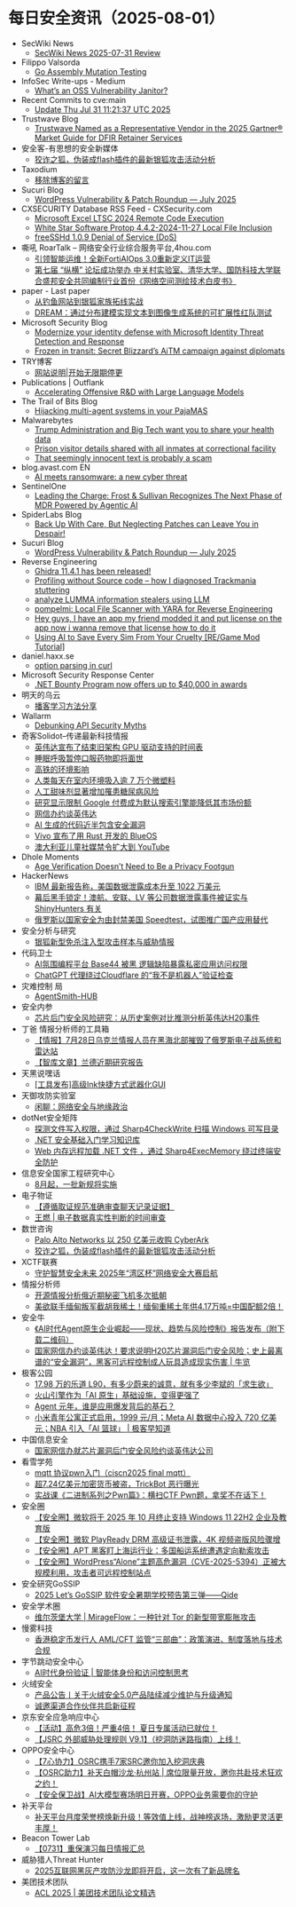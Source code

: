 # 每日安全资讯（2025-08-01）

- SecWiki News
  - [SecWiki News 2025-07-31 Review](http://www.sec-wiki.com/?2025-07-31)
- Filippo Valsorda
  - [Go Assembly Mutation Testing](https://words.filippo.io/assembly-mutation/)
- InfoSec Write-ups - Medium
  - [What’s an OSS Vulnerability Janitor?](https://infosecwriteups.com/what-is-a-oss-vulnerability-janitor-b7ab176bdd3f?source=rss----7b722bfd1b8d---4)
- Recent Commits to cve:main
  - [Update Thu Jul 31 11:21:37 UTC 2025](https://github.com/trickest/cve/commit/f5f420ebeef2f2c687b1161f0ad8faf8378ce3b6)
- Trustwave Blog
  - [Trustwave Named as a Representative Vendor in the 2025 Gartner® Market Guide for DFIR Retainer Services](https://www.trustwave.com/en-us/resources/blogs/trustwave-blog/trustwave-named-as-a-representative-vendor-in-the-2025-gartner-market-guide-for-digital-forensics-and-incident-response-retainer-services/)
- 安全客-有思想的安全新媒体
  - [狡诈之狐，伪装成flash插件的最新银狐攻击活动分析](https://www.anquanke.com/post/id/310759)
- Taxodium
  - [移除博客的留言](https://taxodium.ink//remove-comment-from-blog.html)
- Sucuri Blog
  - [WordPress Vulnerability & Patch Roundup — July 2025](https://blog.sucuri.net/2025/07/wordpress-vulnerability-patch-roundup-july-2025.html)
- CXSECURITY Database RSS Feed - CXSecurity.com
  - [Microsoft Excel LTSC 2024 Remote Code Execution](https://cxsecurity.com/issue/WLB-2025070040)
  - [White Star Software Protop 4.4.2-2024-11-27 Local File Inclusion](https://cxsecurity.com/issue/WLB-2025070039)
  - [freeSSHd 1.0.9 Denial of Service (DoS)](https://cxsecurity.com/issue/WLB-2025070038)
- 嘶吼 RoarTalk – 网络安全行业综合服务平台,4hou.com
  - [引领智能运维！全新FortiAIOps 3.0重新定义IT运营](https://www.4hou.com/posts/PGow)
  - [第七届 “纵横” 论坛成功举办 中关村实验室、清华大学、国防科技大学联合盛邦安全共同编制行业首份《网络空间测绘技术白皮书》](https://www.4hou.com/posts/NGm6)
- paper - Last paper
  - [从钓鱼网站到银狐家族拓线实战](https://paper.seebug.org/3347/)
  - [DREAM：通过分布建模实现文本到图像生成系统的可扩展性红队测试](https://paper.seebug.org/3346/)
- Microsoft Security Blog
  - [Modernize your identity defense with Microsoft Identity Threat Detection and Response](https://www.microsoft.com/en-us/security/blog/2025/07/31/modernize-your-identity-defense-with-microsoft-identity-threat-detection-and-response/)
  - [Frozen in transit: Secret Blizzard’s AiTM campaign against diplomats](https://www.microsoft.com/en-us/security/blog/2025/07/31/frozen-in-transit-secret-blizzards-aitm-campaign-against-diplomats/)
- TRY博客
  - [网站说明|开始无限期停更](https://www.nctry.com/2767.html)
- Publications | Outflank
  - [Accelerating Offensive R&D with Large Language Models](https://www.outflank.nl/blog/2025/07/29/accelerating-offensive-research-with-llm/)
- The Trail of Bits Blog
  - [Hijacking multi-agent systems in your PajaMAS](https://blog.trailofbits.com/2025/07/31/hijacking-multi-agent-systems-in-your-pajamas/)
- Malwarebytes
  - [Trump Administration and Big Tech want you to share your health data](https://www.malwarebytes.com/blog/news/2025/07/trump-administration-and-big-tech-want-you-to-share-your-health-data)
  - [Prison visitor details shared with all inmates at correctional facility](https://www.malwarebytes.com/blog/news/2025/07/prison-visitor-details-shared-with-all-inmates-at-correctional-facility)
  - [That seemingly innocent text is probably a scam](https://www.malwarebytes.com/blog/news/2025/07/that-seemingly-innocent-text-is-probably-a-scam)
- blog.avast.com EN
  - [AI meets ransomware: a new cyber threat](https://blog.avast.com/ai-meets-ransomware-a-new-cyber-threat)
- SentinelOne
  - [Leading the Charge: Frost & Sullivan Recognizes The Next Phase of MDR Powered by Agentic AI](https://www.sentinelone.com/blog/from-insight-to-action-how-ai-and-analysts-are-evolving-mdr/)
- SpiderLabs Blog
  - [Back Up With Care, But Neglecting Patches can Leave You in Despair!](https://www.trustwave.com/en-us/resources/blogs/spiderlabs-blog/back-up-with-care-but-neglecting-patches-can-leave-you-in-despair/)
- Sucuri Blog
  - [WordPress Vulnerability & Patch Roundup — July 2025](https://blog.sucuri.net/2025/07/wordpress-vulnerability-patch-roundup-july-2025.html)
- Reverse Engineering
  - [Ghidra 11.4.1 has been released!](https://www.reddit.com/r/ReverseEngineering/comments/1me9sf1/ghidra_1141_has_been_released/)
  - [Profiling without Source code – how I diagnosed Trackmania stuttering](https://www.reddit.com/r/ReverseEngineering/comments/1me2esy/profiling_without_source_code_how_i_diagnosed/)
  - [analyze LUMMA information stealers using LLM](https://www.reddit.com/r/ReverseEngineering/comments/1megmxg/analyze_lumma_information_stealers_using_llm/)
  - [pompelmi: Local File Scanner with YARA for Reverse Engineering](https://www.reddit.com/r/ReverseEngineering/comments/1me7t29/pompelmi_local_file_scanner_with_yara_for_reverse/)
  - [Hey guys, I have an app my friend modded it and put license on the app now i wanna remove that license how to do it](https://www.reddit.com/r/ReverseEngineering/comments/1meeov8/hey_guys_i_have_an_app_my_friend_modded_it_and/)
  - [Using AI to Save Every Sim From Your Cruelty [RE/Game Mod Tutorial]](https://www.reddit.com/r/ReverseEngineering/comments/1mdz058/using_ai_to_save_every_sim_from_your_cruelty/)
- daniel.haxx.se
  - [option parsing in curl](https://daniel.haxx.se/blog/2025/07/31/option-parsing-in-curl/)
- Microsoft Security Response Center
  - [.NET Bounty Program now offers up to $40,000 in awards](https://msrc.microsoft.com/blog/2025/07/.net-bounty-program-now-offers-up-to-40000-in-awards/)
- 明天的乌云
  - [播客学习方法分享](https://blog.xlab.app/p/bef41ceb/)
- Wallarm
  - [Debunking API Security Myths](https://lab.wallarm.com/debunking-api-security-myths/)
- 奇客Solidot–传递最新科技情报
  - [英伟达宣布了结束旧架构 GPU 驱动支持的时间表](https://www.solidot.org/story?sid=81941)
  - [睡眠呼吸暂停口服药物即将面世](https://www.solidot.org/story?sid=81940)
  - [高铁的环境影响](https://www.solidot.org/story?sid=81939)
  - [人类每天在室内环境吸入逾 7 万个微塑料](https://www.solidot.org/story?sid=81938)
  - [人工甜味剂显著增加罹患糖尿病风险](https://www.solidot.org/story?sid=81937)
  - [研究显示限制 Google 付费成为默认搜索引擎能降低其市场份额](https://www.solidot.org/story?sid=81936)
  - [网信办约谈英伟达](https://www.solidot.org/story?sid=81935)
  - [AI 生成的代码近半包含安全漏洞](https://www.solidot.org/story?sid=81934)
  - [Vivo 宣布了用 Rust 开发的 BlueOS](https://www.solidot.org/story?sid=81933)
  - [澳大利亚儿童社媒禁令扩大到 YouTube](https://www.solidot.org/story?sid=81932)
- Dhole Moments
  - [Age Verification Doesn’t Need to Be a Privacy Footgun](https://soatok.blog/2025/07/31/age-verification-doesnt-need-to-be-a-privacy-footgun/)
- HackerNews
  - [IBM 最新报告称，美国数据泄露成本升至 1022 万美元](https://hackernews.cc/archives/60024)
  - [幕后黑手锁定！澳航、安联、LV 等公司数据泄露事件被证实与 ShinyHunters 有关](https://hackernews.cc/archives/60022)
  - [俄罗斯以国家安全为由封禁美国 Speedtest，试图推广国产应用替代](https://hackernews.cc/archives/60019)
- 安全分析与研究
  - [银狐新型免杀注入型攻击样本与威胁情报](https://mp.weixin.qq.com/s?__biz=MzA4ODEyODA3MQ==&mid=2247492973&idx=1&sn=ea4de62f16b89ad6abf7ea1e8c387fa6)
- 代码卫士
  - [AI氛围编程平台 Base44 被黑 逻辑缺陷暴露私密应用访问权限](https://mp.weixin.qq.com/s?__biz=MzI2NTg4OTc5Nw==&mid=2247523692&idx=1&sn=b88a4eeb41327d1c3c0c834a501d4fd6)
  - [ChatGPT 代理绕过Cloudflare 的“我不是机器人”验证检查](https://mp.weixin.qq.com/s?__biz=MzI2NTg4OTc5Nw==&mid=2247523692&idx=2&sn=8738f5e2363ac654e83b957ae66aeb26)
- 灾难控制 局
  - [AgentSmith-HUB](https://mp.weixin.qq.com/s?__biz=MzI1NTc1NTcwNg==&mid=2247484433&idx=1&sn=4f8bb99bd1bdc258cbee9b719bed8551)
- 安全内参
  - [芯片后门安全风险研究：从历史案例对比推测分析英伟达H20事件](https://mp.weixin.qq.com/s?__biz=MzI4NDY2MDMwMw==&mid=2247514768&idx=1&sn=145be78b473113eb6fcf22550e539b47)
- 丁爸 情报分析师的工具箱
  - [【情报】7月28日乌克兰情报人员在黑海北部摧毁了俄罗斯电子战系统和雷达站](https://mp.weixin.qq.com/s?__biz=MzI2MTE0NTE3Mw==&mid=2651151298&idx=1&sn=ddeff164a7b4ac4605a186b7d407c951)
  - [【智库文章】兰德近期研究报告](https://mp.weixin.qq.com/s?__biz=MzI2MTE0NTE3Mw==&mid=2651151298&idx=2&sn=33ae9180315875fb461e4ec52c484e91)
- 天黑说嘿话
  - [[工具发布]高级lnk快捷方式武器化GUI](https://mp.weixin.qq.com/s?__biz=MzI5NTQ5MTAzMA==&mid=2247484538&idx=1&sn=5a6ea6fc2105c4585dcda673c30479f4)
- 天御攻防实验室
  - [闲聊：网络安全与地缘政治](https://mp.weixin.qq.com/s?__biz=MzU0MzgyMzM2Nw==&mid=2247486446&idx=1&sn=b9ae4854bbeb5d467b65ebb5722e57b4)
- dotNet安全矩阵
  - [探测文件写入权限，通过 Sharp4CheckWrite 扫描 Windows 可写目录](https://mp.weixin.qq.com/s?__biz=MzUyOTc3NTQ5MA==&mid=2247500201&idx=1&sn=61756e783098db32628b3c1e64fffe82)
  - [.NET 安全基础入门学习知识库](https://mp.weixin.qq.com/s?__biz=MzUyOTc3NTQ5MA==&mid=2247500201&idx=2&sn=5c9dc8eb697c70e2f16326e2f5f98d8e)
  - [Web 内存远程加载 .NET 文件 ，通过 Sharp4ExecMemory 绕过终端安全防护](https://mp.weixin.qq.com/s?__biz=MzUyOTc3NTQ5MA==&mid=2247500201&idx=3&sn=9414b1903b2b04c4a7bef04b56136760)
- 信息安全国家工程研究中心
  - [8月起，一批新规将实施](https://mp.weixin.qq.com/s?__biz=MzU5OTQ0NzY3Ng==&mid=2247500461&idx=1&sn=a32d8380d671d876037506b96cb9b914)
- 电子物证
  - [【遵循取证规范准确审查聊天记录证据】](https://mp.weixin.qq.com/s?__biz=MzAwNDcwMDgzMA==&mid=2651048555&idx=1&sn=a9b686738372056242493bf62761ac54)
  - [王燃 | 电子数据真实性判断的时间审查](https://mp.weixin.qq.com/s?__biz=MzAwNDcwMDgzMA==&mid=2651048555&idx=2&sn=cb74b3a39f32f1fb6593839a8daa7091)
- 数世咨询
  - [Palo Alto Networks 以 250 亿美元收购 CyberArk](https://mp.weixin.qq.com/s?__biz=MzkxNzA3MTgyNg==&mid=2247539728&idx=1&sn=55f80b93a7bf81d8725ec6d47d5e7890)
  - [狡诈之狐，伪装成flash插件的最新银狐攻击活动分析](https://mp.weixin.qq.com/s?__biz=MzkxNzA3MTgyNg==&mid=2247539728&idx=2&sn=01e4bd734609540dcc5076098705c68f)
- XCTF联赛
  - [守护智慧安全未来 2025年“湾区杯”网络安全大赛启航](https://mp.weixin.qq.com/s?__biz=MjM5NDU3MjExNw==&mid=2247515700&idx=1&sn=5263f3f638e0c38fb3f43e953328db24)
- 情报分析师
  - [开源情报分析俄近期秘密飞机多次抵朝](https://mp.weixin.qq.com/s?__biz=MzA3Mjc1MTkwOA==&mid=2650561863&idx=1&sn=3ef53a99e1dea5f3745c1d0c399ed9d9)
  - [美欲联手缅甸叛军截胡我稀土！缅甸重稀土年供4.17万吨=中国配额2倍！](https://mp.weixin.qq.com/s?__biz=MzA3Mjc1MTkwOA==&mid=2650561863&idx=2&sn=a8a4447d2e6f25174a374ffe3c0f98d1)
- 安全牛
  - [《AI时代Agent原生企业崛起——现状、趋势与风险控制》报告发布（附下载二维码）](https://mp.weixin.qq.com/s?__biz=MjM5Njc3NjM4MA==&mid=2651138185&idx=1&sn=c57495fd93fa2f2fae55353a812e77f1)
  - [国家网信办约谈英伟达！要求说明H20芯片漏洞后门安全风险；史上最离谱的“安全漏洞”，黑客可远程控制成人玩具造成现实伤害 | 牛览](https://mp.weixin.qq.com/s?__biz=MjM5Njc3NjM4MA==&mid=2651138185&idx=2&sn=cd47783459bb653814541e702f4559e9)
- 极客公园
  - [17.98 万的乐道 L90，有多少蔚来的诚意，就有多少李斌的「求生欲」](https://mp.weixin.qq.com/s?__biz=MTMwNDMwODQ0MQ==&mid=2653083924&idx=1&sn=9642b8dae7b096699fd2e8cae5d50896)
  - [火山引擎作为「AI 原生」基础设施，变得更强了](https://mp.weixin.qq.com/s?__biz=MTMwNDMwODQ0MQ==&mid=2653083924&idx=2&sn=213abc03d30894025746d695da1f3f6c)
  - [Agent 元年，谁是应用爆发背后的基石？](https://mp.weixin.qq.com/s?__biz=MTMwNDMwODQ0MQ==&mid=2653083879&idx=1&sn=17439d4d4e7a201e3be0ca6b935fe9d8)
  - [小米青年公寓正式启用，1999 元/月；Meta AI 数据中心投入 720 亿美元；NBA 引入「AI 篮球」 | 极客早知道](https://mp.weixin.qq.com/s?__biz=MTMwNDMwODQ0MQ==&mid=2653083834&idx=1&sn=aff541efa3cf80eafb1c34ee9b7f684d)
- 中国信息安全
  - [国家网信办就芯片漏洞后门安全风险约谈英伟达公司](https://mp.weixin.qq.com/s?__biz=MzA5MzE5MDAzOA==&mid=2664246611&idx=1&sn=5684b290e24b5ca09469bf0cf8177817)
- 看雪学苑
  - [mqtt 协议pwn入门（ciscn2025 final mqtt）](https://mp.weixin.qq.com/s?__biz=MjM5NTc2MDYxMw==&mid=2458597866&idx=1&sn=448f7263120970e97715e8812311ec83)
  - [超7.24亿美元加密货币被盗，TrickBot 恶行曝光](https://mp.weixin.qq.com/s?__biz=MjM5NTc2MDYxMw==&mid=2458597866&idx=2&sn=1d150936d0910e8b4b3c14e3440e42e9)
  - [实战课《二进制系列之Pwn篇》：横扫CTF Pwn题，拿奖不在话下！](https://mp.weixin.qq.com/s?__biz=MjM5NTc2MDYxMw==&mid=2458597866&idx=3&sn=6adb116b3caf18857609aae3d28e0a28)
- 安全圈
  - [【安全圈】微软将于 2025 年 10 月终止支持 Windows 11 22H2 企业及教育版](https://mp.weixin.qq.com/s?__biz=MzIzMzE4NDU1OQ==&mid=2652070919&idx=1&sn=91974eb92aeccc5a2718a0bf52d8404f)
  - [【安全圈】微软 PlayReady DRM 高级证书泄露，4K 视频盗版风险骤增](https://mp.weixin.qq.com/s?__biz=MzIzMzE4NDU1OQ==&mid=2652070919&idx=2&sn=a9257e783b4005e83255bfd1a5d085fe)
  - [【安全圈】APT 黑客盯上海运行业：多国船运系统遭遇定向勒索攻击](https://mp.weixin.qq.com/s?__biz=MzIzMzE4NDU1OQ==&mid=2652070919&idx=3&sn=ce4fcaba3c062a45165025c66bf32425)
  - [【安全圈】WordPress“Alone”主题高危漏洞（CVE-2025-5394）正被大规模利用，攻击者可远程控制站点](https://mp.weixin.qq.com/s?__biz=MzIzMzE4NDU1OQ==&mid=2652070919&idx=4&sn=ea1daa8dfd291f351912a571bcffd0bc)
- 安全研究GoSSIP
  - [2025 Let’s GoSSIP 软件安全暑期学校预告第三弹——Qide](https://mp.weixin.qq.com/s?__biz=Mzg5ODUxMzg0Ng==&mid=2247500510&idx=1&sn=1212c48cf1bbca155d6315e02691336f)
- 安全学术圈
  - [维尔茨堡大学 | MirageFlow：一种针对 Tor 的新型带宽膨胀攻击](https://mp.weixin.qq.com/s?__biz=MzU5MTM5MTQ2MA==&mid=2247493145&idx=1&sn=9da53cb59ec1ddb5f67804b3908408b9)
- 慢雾科技
  - [香港稳定币发行人 AML/CFT 监管“三部曲”：政策演进、制度落地与技术合规](https://mp.weixin.qq.com/s?__biz=MzU4ODQ3NTM2OA==&mid=2247502786&idx=1&sn=6d8a52c1216e438b697171a38d41b271)
- 字节跳动安全中心
  - [AI时代身份验证 | 智能体身份和访问控制思考](https://mp.weixin.qq.com/s?__biz=MzUzMzcyMDYzMw==&mid=2247495241&idx=1&sn=4d8f951631117338b02d4f6c8bad2125)
- 火绒安全
  - [产品公告丨关于火绒安全5.0产品陆续减少维护与升级通知](https://mp.weixin.qq.com/s?__biz=MzI3NjYzMDM1Mg==&mid=2247526129&idx=1&sn=84bf8ab0cb1b6c00d8fbf10917291d06)
  - [诚邀渠道合作伙伴共启新征程](https://mp.weixin.qq.com/s?__biz=MzI3NjYzMDM1Mg==&mid=2247526129&idx=2&sn=f50a0a697ed5146fe92391e66847d81e)
- 京东安全应急响应中心
  - [【活动】高危3倍！严重4倍！ 夏日专属活动已就位！](https://mp.weixin.qq.com/s?__biz=MjM5OTk2MTMxOQ==&mid=2727849776&idx=1&sn=12167e422b2392f4edc9269b88fe73b4)
  - [【JSRC 外部威胁处理规则 V9.1】（挖洞防迷路指南）上线！](https://mp.weixin.qq.com/s?__biz=MjM5OTk2MTMxOQ==&mid=2727849776&idx=2&sn=30d12b7d085efec408bcf232e9f10437)
- OPPO安全中心
  - [【7心协力】OSRC携手7家SRC邀你加入挖洞庆典](https://mp.weixin.qq.com/s?__biz=MzUyNzc4Mzk3MQ==&mid=2247494396&idx=1&sn=9162fda6e5574b10c918c347319522ec)
  - [【OSRC助力】补天白帽沙龙·杭州站 | 席位限量开放，邀你共赴技术狂欢之约！](https://mp.weixin.qq.com/s?__biz=MzUyNzc4Mzk3MQ==&mid=2247494396&idx=2&sn=a86fd43386c23265147ca20d49b11ef0)
  - [【安全保卫战】AI大模型赛场明日开赛，OPPO业务需要你的守护](https://mp.weixin.qq.com/s?__biz=MzUyNzc4Mzk3MQ==&mid=2247494396&idx=3&sn=3c0ce4505e2013b166ed2a445adb302e)
- 补天平台
  - [补天平台月度荣誉榜焕新升级！等效值上线，战神榜返场，激励更灵活更丰厚！](https://mp.weixin.qq.com/s?__biz=MzI2NzY5MDI3NQ==&mid=2247508875&idx=1&sn=3ec53c4bda9dcbf75b3e161403bc25cd)
- Beacon Tower Lab
  - [【0731】重保演习每日情报汇总](https://mp.weixin.qq.com/s?__biz=MzkyNzcxNTczNA==&mid=2247487702&idx=1&sn=d54be427e5a6972bb109346518f4b838)
- 威胁猎人Threat Hunter
  - [2025互联网黑灰产攻防沙龙即将开启，这一次有了新品牌名](https://mp.weixin.qq.com/s?__biz=MzI3NDY3NDUxNg==&mid=2247501223&idx=1&sn=e1a355bc4f280cb7a8476b4d45c83b9b)
- 美团技术团队
  - [ACL 2025 | 美团技术团队论文精选](https://mp.weixin.qq.com/s?__biz=MjM5NjQ5MTI5OA==&mid=2651781233&idx=1&sn=056c3896d154daf03bc5b173b03e43b0)
